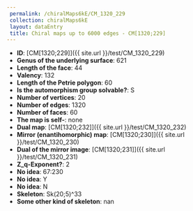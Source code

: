 ```yaml
--- 
 permalink: /chiralMaps6kE/CM_1320_229 
 collection: chiralMaps6kE
 layout: dataEntry
 title: Chiral maps up to 6000 edges - CM[1320;229]
---
```


- **ID**: [CM[1320;229]]({{ site.url }}/test/CM_1320_229)
- **Genus of the underlying surface**: 621
- **Length of the face**: 44
- **Valency**: 132
- **Length of the Petrie polygon**: 60
- **Is the automorphism group solvable?**: S
- **Number of vertices**: 20
- **Number of edges**: 1320
- **Number of faces**: 60
- **The map is self-**: none
- **Dual map**: [CM[1320;232]]({{ site.url }}/test/CM_1320_232)
- **Mirror (enantihomorphic) map**: [CM[1320;230]]({{ site.url }}/test/CM_1320_230)
- **Dual of the mirror image**: [CM[1320;231]]({{ site.url }}/test/CM_1320_231)
- **Z_q-Exponent?**: 2
- **No idea**:  67:230
- **No idea**: Y
- **No idea**: N
- **Skeleton**: Sk(20;5)^33
- **Some other kind of skeleton**: nan
